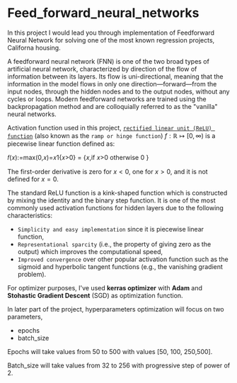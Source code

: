 # Feed_forward_neural_networks

In this project I would lead you through implementation of Feedforward Neural Network for solving one of the most known regression projects, Californa housing.

A feedforward neural network (FNN) is one of the two broad types of artificial neural network, characterized by direction of the flow of information between its layers. Its flow is uni-directional, meaning that the information in the model flows in only one direction—forward—from the input nodes, through the hidden nodes and to the output nodes, without any cycles or loops. Modern feedforward networks are trained using the backpropagation method and are colloquially referred to as the "vanilla" neural networks.

Activation function used in this project, [`rectified linear unit (ReLU) function`](https://en.wikipedia.org/wiki/Ramp_function) (also known as the `ramp or hinge function`) $f: \mathbb{R} \mapsto [0,\infty)$ is a piecewise linear function defined as:

𝑓(𝑥):=max(0,𝑥)=𝑥1{𝑥>0} = {𝑥,if 𝑥>0 otherwise 0 }

The first-order derivative is zero for $x < 0$, one for $x>0$, and it is not defined for $x=0$.

The standard ReLU function is a kink-shaped function which is constructed by mixing the identity and the binary step function. It is one of the most commonly used activation functions for hidden layers due to the following characteristics:
* `Simplicity and easy implementation` since it is piecewise linear function,
* `Representational sparcity` (i.e., the property of giving zero as the output) which improves the computational speed,
* `Improved convergence` over other popular activation function such as the sigmoid and hyperbolic tangent functions (e.g., the vanishing gradient problem).

For optimizer purposes, I've used **kerras optimizer** with **Adam** and **Stohastic Gradient Descent** (SGD) as optimization function.

In later part of the project, hyperparameters optimization will focus on two parameters,

*   epochs
*   batch_size


Epochs will take values from 50 to 500 with values [50, 100, 250,500].

Batch_size will take values from 32 to 256 with progressive step of power of 2.
